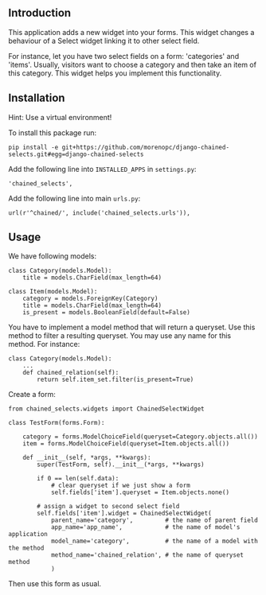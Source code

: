 Introduction
------------

This application adds a new widget into your forms. This widget changes
a behaviour of a Select widget linking it to other select field.

For instance, let you have two select fields on a form: 'categories' and
'items'. Usually, visitors want to choose a category and then take an item
of this category. This widget helps you implement this functionality.

Installation
------------

Hint: Use a virtual environment!

To install this package run:

    pip install -e git+https://github.com/morenopc/django-chained-selects.git#egg=django-chained-selects
Add the following line into ``INSTALLED_APPS`` in ``settings.py``:

    'chained_selects',

Add the following line into main ``urls.py``:

    url(r'^chained/', include('chained_selects.urls')),

Usage
-----

We have following models:

    class Category(models.Model):
        title = models.CharField(max_length=64)

    class Item(models.Model):
        category = models.ForeignKey(Category)
        title = models.CharField(max_length=64)
        is_present = models.BooleanField(default=False)

You have to implement a model method that will return a queryset. Use this
method to filter a resulting queryset. You may use any name for this
method. For instance:

    class Category(models.Model):
        ...
        def chained_relation(self):
            return self.item_set.filter(is_present=True)

Create a form:

    from chained_selects.widgets import ChainedSelectWidget

    class TestForm(forms.Form):

        category = forms.ModelChoiceField(queryset=Category.objects.all())
        item = forms.ModelChoiceField(queryset=Item.objects.all())

        def __init__(self, *args, **kwargs):
            super(TestForm, self).__init__(*args, **kwargs)

            if 0 == len(self.data):
                # clear queryset if we just show a form
                self.fields['item'].queryset = Item.objects.none()

            # assign a widget to second select field
            self.fields['item'].widget = ChainedSelectWidget(
                parent_name='category',         # the name of parent field
                app_name='app_name',            # the name of model's application
                model_name='category',          # the name of a model with the method
                method_name='chained_relation', # the name of queryset method
                )

Then use this form as usual.
